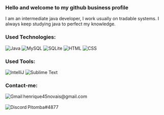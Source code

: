 ### Hello and welcome to my github business profile 

I am an intermediate java developer, I work usually on tradable systems. I always keep studying java to perfect my knowledge.

### Used Technologies:

  ![Java](https://img.shields.io/badge/Java-ED8B00?style=for-the-badge&logo=java&logoColor=white)
  ![MySQL](https://img.shields.io/badge/MySQL-00000F?style=for-the-badge&logo=mysql&logoColor=white)
  ![SQLite](https://img.shields.io/badge/SQLite-07405E?style=for-the-badge&logo=sqlite&logoColor=white)
  ![HTML](https://img.shields.io/badge/HTML-239120?style=for-the-badge&logo=html5&logoColor=white)
  ![CSS](https://img.shields.io/badge/CSS-239120?&style=for-the-badge&logo=css3&logoColor=white)

### Used Tools:

  ![IntelliJ](https://img.shields.io/badge/IntelliJ-000000?style=for-the-badge&logo=intellij-idea&logoColor=blue)
  <img alt="Sublime Text" src="https://img.shields.io/badge/sublime_text-%23575757.svg?style=for-the-badge&logo=sublime-text&logoColor=important"/>
  
### Contact-me:

  <img align="left" alt="Gmail" target="_blank" src="https://img.shields.io/badge/Gmail-D14836?style=for-the-badge&logo=gmail&logoColor=white"/>
  <string>henrique45novais@gmail.com</string> 
  <br> 
  <br>
  <img align="left" alt="Discord" target="_blank" src="https://img.shields.io/badge/DISCORD-%237289DA.svg?style=for-the-badge&logo=discord&logoColor=white"/>
  <string>Pitomba#4877</string>
